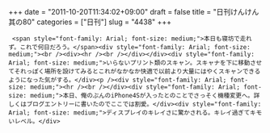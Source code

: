 +++
date = "2011-10-20T11:34:02+09:00"
draft = false
title = "日刊けんけん 其の80"
categories = ["日刊"]
slug = "4438"
+++


     <span style="font-family: Arial; font-size: medium;">本日も寝坊で走れず。これで何日だろう。</span><div style="font-family: Arial; font-size: medium;"><br /><div><hr /><br /></div></div><div style="font-family: Arial; font-size: medium;">いらないプリント類のスキャン。スキャナを下に移動させてそれっぽく場所を設けてみるとこれがなかなか快適で以前より大量にはやくスキャンできるようになった気がする。</div><p /><div style="font-family: Arial; font-size: medium;"><hr /><br /></div><div style="font-family: Arial; font-size: medium;">本日、俺のぶんのiPhone4Sが入ったとのことでさっそく機種変更へ。詳しくはブログエントリーに書いたのでここでは割愛。</div><div style="font-family: Arial; font-size: medium;">ディスプレイのキレイさに驚かされる。キレイ過ぎてキモいレベル。</div>
  
